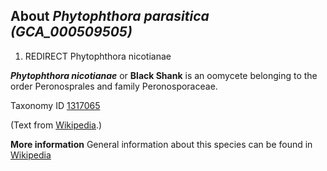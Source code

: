 About *Phytophthora parasitica (GCA\_000509505)* 
------------------------------------------------

1.  REDIRECT Phytophthora nicotianae

***Phytophthora nicotianae*** or **Black Shank** is an oomycete
belonging to the order Peronosprales and family Peronosporaceae.


Taxonomy ID [1317065](https://www.uniprot.org/taxonomy/1317065)

(Text from [Wikipedia](https://en.wikipedia.org/).)

**More information**
General information about this species can be found in [Wikipedia](https://en.wikipedia.org/wiki/Phytophthora_nicotianae)
